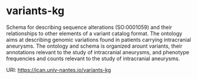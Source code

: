 # variants-kg

Schema for describing sequence alterations (SO:0001059) and their relationships to other elements of a variant catalog format.
The ontology aims at describing genomic variations found in patients carrying intracranial aneurysms.
The ontology and schema is organized arount variants, their annotations relevant to the study of 
intracranial aneurysms, and phenotype frequencies and counts relevant to the study of intracranial aneurysms. 

URI: https://ican.univ-nantes.io/variants-kg

